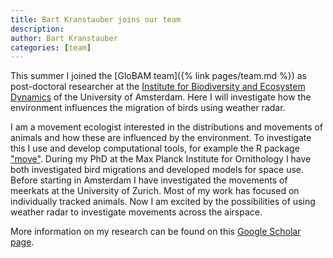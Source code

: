 ```yaml
---
title: Bart Kranstauber joins our team
description: 
author: Bart Kranstauber
categories: [team]
---
```


This summer I joined the [GloBAM team]({% link pages/team.md %}) as post-doctoral researcher at the [Institute for Biodiversity and Ecosystem Dynamics](https://ibed.uva.nl/) of the University of Amsterdam. Here I will investigate how the environment influences the migration of birds using weather radar. 

I am a movement ecologist interested in the distributions and movements of animals and how these are influenced by the environment. To investigate this I use and develop computational tools, for example the R package ["move"](https://cran.r-project.org/web/packages/move/index.html). During my PhD at the Max Planck Institute for Ornithology I have both investigated bird migrations and developed models for space use. Before starting in Amsterdam I have investigated the movements of meerkats at the University of Zurich. Most of my work has focused on individually tracked animals. Now I am excited by the possibilities of using weather radar to investigate movements across the airspace.

More information on my research can be found on this [Google Scholar page](https://scholar.google.com/citations?user=Pnx8P3EAAAAJ).
